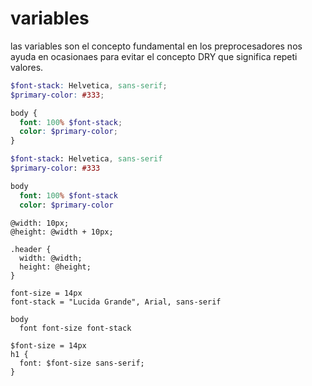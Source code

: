 # variables

las variables son el concepto fundamental en los preprocesadores nos ayuda en ocasionaes para evitar el concepto DRY que significa repeti valores.

``` scss
$font-stack: Helvetica, sans-serif;
$primary-color: #333;

body {
  font: 100% $font-stack;
  color: $primary-color;
}
```

``` sass
$font-stack: Helvetica, sans-serif
$primary-color: #333

body
  font: 100% $font-stack
  color: $primary-color
```

``` less
@width: 10px;
@height: @width + 10px;

.header {
  width: @width;
  height: @height;
}
```

``` stylus
font-size = 14px
font-stack = "Lucida Grande", Arial, sans-serif

body
  font font-size font-stack
  
$font-size = 14px
h1 {
  font: $font-size sans-serif;
}
```